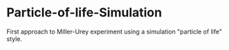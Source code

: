 # Particle-of-life-Simulation
First approach to Miller-Urey experiment using a simulation "particle of life" style.

